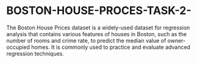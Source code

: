 # BOSTON-HOUSE-PROCES-TASK-2-
The Boston House Prices dataset is a widely-used dataset for regression analysis that contains various features of houses in Boston, such as the number of rooms and crime rate, to predict the median value of owner-occupied homes. It is commonly used to practice and evaluate advanced regression techniques.
